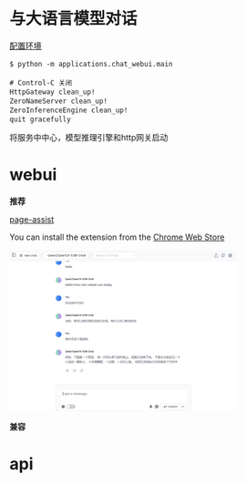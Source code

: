 # 与大语言模型对话

[配置环境](https://github.com/noooop/zerollama/tree/main/setup)


```
$ python -m applications.chat_webui.main

# Control-C 关闭
HttpGateway clean_up!
ZeroNameServer clean_up!
ZeroInferenceEngine clean_up!
quit gracefully
```

将服务中中心，模型推理引擎和http网关启动

# webui

**推荐**

[page-assist](https://github.com/n4ze3m/page-assist) 

You can install the extension from the [Chrome Web Store](https://chromewebstore.google.com/detail/page-assist-%E6%9C%AC%E5%9C%B0-ai-%E6%A8%A1%E5%9E%8B%E7%9A%84-web/jfgfiigpkhlkbnfnbobbkinehhfdhndo)

<img src="https://github.com/noooop/zerollama/blob/main/static/images/chat_server.png?raw=true" width="400">

**兼容**


# api

